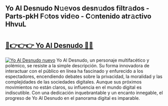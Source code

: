 ## Yo Al Desnudo N𝚞𝚎vos desn𝚞dos filtr𝚊dos - Parts-pkH F𝚘tos vid𝚎o - C𝚘ntenido atr𝚊ctivo HhvuL

# <h2><a href="http://mbbyuhc.tromn.icu/?c=Yo+Al+Desnudo">🔗👉👉👉 Yo Al Desnudo 🔗🔗</a></h2>

[![Yo Al Desnudo nuevo](https://i.imgur.com/pEAQMta.gif)](http://mbbyuhc.tromn.icu/?c=Yo+Al+Desnudo)
Yo Al Desnudo, un personaje multifacético y polémico, se resiste a la simple descripción. Su forma innovadora de interactuar con el público en línea ha fascinado y enfurecido a los espectadores, encendiendo debates sobre la privacidad, la moralidad y las complejidades de las sociedades digitales. Aunque sus próximos movimientos no están claros, su influencia en el mundo digital es indiscutible. Con una dedicación inquebrantable y un encanto innegable, el progreso de Yo Al Desnudo en el panorama digital es imparable.
